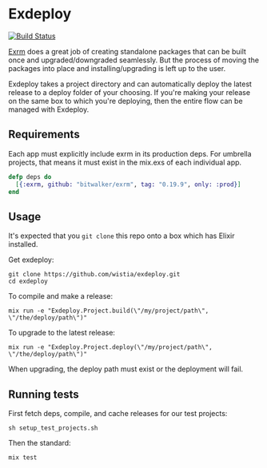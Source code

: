 # Exdeploy

[![Build Status](https://travis-ci.org/wistia/exdeploy.svg?branch=master)](https://travis-ci.org/wistia/exdeploy)

[Exrm](https://github.com/bitwalker/exrm) does a great job of creating
standalone packages that can be built once and upgraded/downgraded seamlessly.
But the process of moving the packages into place and installing/upgrading is
left up to the user.

Exdeploy takes a project directory and can automatically deploy the latest
release to a deploy folder of your choosing. If you're making your release on
the same box to which you're deploying, then the entire flow can be managed
with Exdeploy.

## Requirements

Each app must explicitly include exrm in its production deps. For umbrella
projects, that means it must exist in the mix.exs of each individual app.

```elixir
defp deps do
  [{:exrm, github: "bitwalker/exrm", tag: "0.19.9", only: :prod}]
end
```

## Usage

It's expected that you `git clone` this repo onto a box which has Elixir
installed.

Get exdeploy:

    git clone https://github.com/wistia/exdeploy.git
    cd exdeploy

To compile and make a release:

    mix run -e "Exdeploy.Project.build(\"/my/project/path\", \"/the/deploy/path\")"

To upgrade to the latest release:

    mix run -e "Exdeploy.Project.deploy(\"/my/project/path\", \"/the/deploy/path\")"

When upgrading, the deploy path must exist or the deployment will fail.

## Running tests

First fetch deps, compile, and cache releases for our test projects:

    sh setup_test_projects.sh

Then the standard:

    mix test
